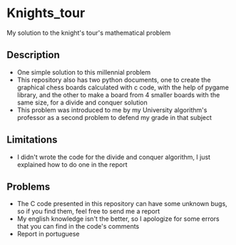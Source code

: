 # Knights_tour
My solution to the knight's tour's mathematical problem

## Description
 - One simple solution to this millennial problem
 - This repository also has two python documents, one to create the graphical chess boards calculated with c code, with the help of pygame library, and the other to make a board from 4 smaller boards with the same size, for a divide and conquer solution
 - This problem was introduced to me by my University algorithm's professor as a second problem to defend my grade in that subject

## Limitations
 - I didn't wrote the code for the divide and conquer algorithm, I just explained how to do one in the report

## Problems
 - The C code presented in this repository can have some unknown bugs, so if you find them, feel free to send me a report 
 - My english knowledge isn't the better, so I apologize for some errors that you can find in the code's comments
 - Report in portuguese
